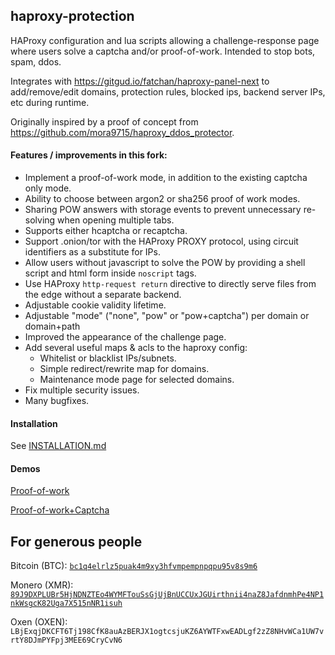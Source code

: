 ## haproxy-protection

HAProxy configuration and lua scripts allowing a challenge-response page where users solve a captcha and/or proof-of-work. Intended to stop bots, spam, ddos.

Integrates with https://gitgud.io/fatchan/haproxy-panel-next to add/remove/edit domains, protection rules, blocked ips, backend server IPs, etc during runtime.

Originally inspired by a proof of concept from https://github.com/mora9715/haproxy_ddos_protector.

#### Features / improvements in this fork:

- Implement a proof-of-work mode, in addition to the existing captcha only mode.
- Ability to choose between argon2 or sha256 proof of work modes.
- Sharing POW answers with storage events to prevent unnecessary re-solving when opening multiple tabs.
- Supports either hcaptcha or recaptcha.
- Support .onion/tor with the HAProxy PROXY protocol, using circuit identifiers as a substitute for IPs.
- Allow users without javascript to solve the POW by providing a shell script and html form inside `noscript` tags.
- Use HAProxy `http-request return` directive to directly serve files from the edge without a separate backend.
- Adjustable cookie validity lifetime.
- Adjustable "mode" ("none", "pow" or "pow+captcha") per domain or domain+path
- Improved the appearance of the challenge page.
- Add several useful maps & acls to the haproxy config:
  - Whitelist or blacklist IPs/subnets.
  - Simple redirect/rewrite map for domains.
  - Maintenance mode page for selected domains.
- Fix multiple security issues.
- Many bugfixes.

#### Installation

See [INSTALLATION.md](INSTALLATION.md)

#### Demos

[Proof-of-work](https://basedflare.com/)

[Proof-of-work+Captcha](https://basedflare.com/captcha)

## For generous people

Bitcoin (BTC): [`bc1q4elrlz5puak4m9xy3hfvmpempnpqpu95v8s9m6`](bitcoin:bc1q4elrlz5puak4m9xy3hfvmpempnpqpu95v8s9m6)

Monero (XMR): [`89J9DXPLUBr5HjNDNZTEo4WYMFTouSsGjUjBnUCCUxJGUirthnii4naZ8JafdnmhPe4NP1nkWsgcK82Uga7X515nNR1isuh`](monero:89J9DXPLUBr5HjNDNZTEo4WYMFTouSsGjUjBnUCCUxJGUirthnii4naZ8JafdnmhPe4NP1nkWsgcK82Uga7X515nNR1isuh)

Oxen (OXEN): `LBjExqjDKCFT6Tj198CfK8auAzBERJX1ogtcsjuKZ6AYWTFxwEADLgf2zZ8NHvWCa1UW7vrtY8DJmPYFpj3MEE69CryCvN6`

